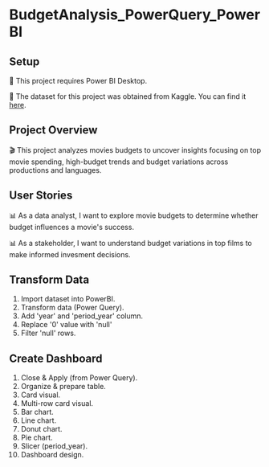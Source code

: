 # BudgetAnalysis_PowerQuery_PowerBI

## Setup
📌 This project requires Power BI Desktop.

📌 The dataset for this project was obtained from Kaggle. You can find it [here](https://www.kaggle.com/datasets/ursmaheshj/top-10000-popular-movies-tmdb-05-2023).


## Project Overview
🎬 This project analyzes movies budgets to uncover insights focusing on top movie spending, high-budget trends and budget variations across productions and languages.

## User Stories
📊 As a data analyst, I want to explore movie budgets to determine whether budget influences a movie's success.

📊 As a stakeholder, I want to understand budget variations in top films to make informed invesment decisions.

## Transform Data
1. Import dataset into PowerBI.
2. Transform data (Power Query).
3. Add 'year' and 'period_year' column.
5. Replace '0' value with 'null'
6. Filter 'null' rows.

## Create Dashboard 
1. Close & Apply (from Power Query).
2. Organize & prepare table.
3. Card visual.
4. Multi-row card visual.
5. Bar chart.
6. Line chart.
7. Donut chart.
8. Pie chart.
9. Slicer (period_year).
10. Dashboard design.
